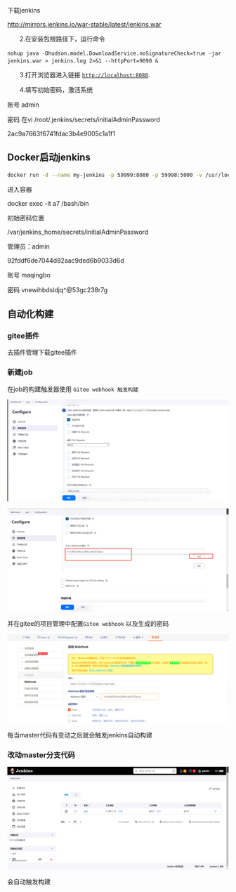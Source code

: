 下载jenkins

http://mirrors.jenkins.io/war-stable/latest/jenkins.war

　　2.在安装包根路径下，运行命令

`nohup java -Dhudson.model.DownloadService.noSignatureCheck=true -jar jenkins.war > jenkins.log 2>&1 --httpPort=9090 &`

　　3.打开浏览器进入链接 [`http://localhost:8080`](http://localhost:8080/).

　　4.填写初始密码，激活系统

账号 admin 

密码  在vi /root/.jenkins/secrets/initialAdminPassword

2ac9a7663f6741fdac3b4e9005c1a1f1



## Docker启动jenkins



```bash
docker run -d --name my-jenkins -p 59999:8080 -p 59998:5000 -v /usr/local/maven:/usr/local/maven -v /etc/localtime:/etc/localtime --restart always   jenkins/jenkins
```

进入容器

docker exec -it a7 /bash/bin

初始密码位置

/var/jenkins_home/secrets/initialAdminPassword

管理员：admin

92fddf6de7044d82aac9ded6b9033d6d

账号 maqingbo

密码 vnewihbdsldjq^@53gc238r7g

## 自动化构建

### gitee插件

去插件管理下载gitee插件

### 新建job

在job的构建触发器使用	`Gitee webhook 触发构建`

![image-20230218192731649](asset/jenkins/pic/image-20230218192731649.png)





![image-20230120161607682](asset/jenkins/pic/image-20230120161607682.png)

并在gitee的项目管理中配置`Gitee webhook` 以及生成的密码



![image-20230218193301494](asset/jenkins/pic/image-20230218193301494.png)

每当master代码有变动之后就会触发jenkins自动构建

### 改动master分支代码

![image-20230120161847072](asset/jenkins/pic/image-20230120161847072.png)

会自动触发构建